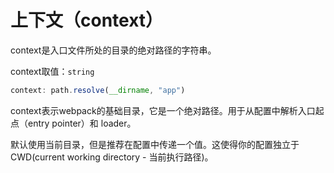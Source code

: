 # 上下文（context）

context是入口文件所处的目录的绝对路径的字符串。

context取值：`string`

```js
context: path.resolve(__dirname, "app")
```

context表示webpack的基础目录，它是一个绝对路径。用于从配置中解析入口起点（entry pointer）和 loader。

默认使用当前目录，但是推荐在配置中传递一个值。这使得你的配置独立于 CWD\(current working directory - 当前执行路径\)。

